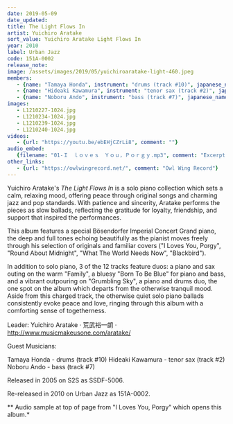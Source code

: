 ```yaml
---
date: 2019-05-09
date_updated: 
title: The Light Flows In
artist: Yuichiro Aratake
sort_value: Yuichiro Aratake Light Flows In
year: 2010
label: Urban Jazz
code: 151A-0002
release_note: 
image: /assets/images/2019/05/yuichiroaratake-light-460.jpeg
members:
   - {name: "Tamaya Honda", instrument: "drums (track #10)", japanese_name: , url: ""}
   - {name: "Hideaki Kawamura", instrument: "tenor sax (track #2)", japanese_name: , url: ""}
   - {name: "Noboru Ando", instrument: "bass (track #7)", japanese_name: , url: ""}
images: 
   - L1210227-1024.jpg
   - L1210234-1024.jpg
   - L1210239-1024.jpg
   - L1210240-1024.jpg
videos: 
   - {url: "https://youtu.be/ebEHjCZrLi8", comment: ""}
audio_embed:
   {filename: "01-Ｉ　ｌｏｖｅｓ　Ｙｏｕ，Ｐｏｒｇｙ.mp3", comment: "Excerpt from \"I Loves You, Porgy\" which opens this album:"}
other_links:
   - {url: "https://owlwingrecord.net/", comment: "Owl Wing Record"}
---
```

Yuichiro Aratake's *The Light Flows In* is a solo piano collection which sets a calm, relaxing mood, offering peace through original songs and charming jazz and pop standards. With patience and sincerity, Aratake performs the pieces as slow ballads, reflecting the gratitude for loyalty, friendship, and support that inspired the performances.

This album features a special Bösendorfer Imperial Concert Grand piano, the deep and full tones echoing beautifully as the pianist moves freely through his selection of originals and familiar covers ("I Loves You, Porgy", "Round About Midnight", "What The World Needs Now", "Blackbird").

In addition to solo piano, 3 of the 12 tracks feature duos: a piano and sax outing on the warm "Family", a bluesy "Born To Be Blue" for piano and bass, and a vibrant outpouring on "Grumbling Sky", a piano and drums duo, the one spot on the album which departs from the otherwise tranquil mood. Aside from this charged track, the otherwise quiet solo piano ballads consistently evoke peace and love, ringing through this album with a comforting sense of togetherness.

Leader: Yuichiro Aratake · 荒武裕一朗 · http://www.musicmakeusone.com/aratake/

Guest Musicians:

Tamaya Honda - drums (track #10)
Hideaki Kawamura - tenor sax (track #2)
Noboru Ando - bass (track #7)

Released in 2005 on S2S as SSDF-5006.

Re-released in 2010 on Urban Jazz as 151A-0002.


** Audio sample at top of page from "I Loves You, Porgy" which opens this album.*
